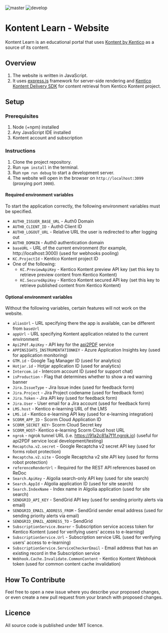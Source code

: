 ![master](https://github.com/KenticoDocs/kontent-docs-web/actions/workflows/master_kcd-web-live-master(staging).yml/badge.svg)
![develop](https://github.com/KenticoDocs/kontent-docs-web/actions/workflows/develop_kcd-web-live-dev(staging).yml/badge.svg)

# Kontent Learn - Website

Kontent Learn is an educational portal that uses [Kontent by Kentico](https://app.kontent.ai/) as a source of its content.

## Overview

1. The website is written in JavaScript.
1. It uses [express.js](https://expressjs.com/) framework for server-side rendering and [Kentico Kontent Delivery SDK](https://github.com/Kentico/kontent-delivery-sdk-js) for content retrieval from Kentico Kontent project.

## Setup

### Prerequisites

1. Node (+npm) installed
1. Any JavaScript IDE installed
1. Kontent account and subscription

### Instructions

1. Clone the project repository.
1. Run `npm install` in the terminal.
1. Run `npm run debug` to start a development server.
1. The website will open in the browser on `http://localhost:3099` (proxying port `3000`).

#### Required environment variables

To start the application correctly, the following environment variables must be specified.

* `AUTH0_ISSUER_BASE_URL` - Auth0 Domain
* `AUTH0_CLIENT_ID` - Auth0 Client ID
* `AUTH0_LOGOUT_URL` - Relative URL the user is redirected to after logging out
* `AUTH0_DOMAIN` - Auth0 authentication domain
* `baseURL` - URL of the current environment (for example, http://localhost:3000) (used for webhooks pooling)
* `KC.ProjectId` - Kentico Kontent project ID
* One of the following:
  * `KC.PreviewApiKey` - Kentico Kontent preview API key (set this key to retrieve preview content from Kentico Kontent)
  * `KC.SecuredApiKey` - Kentico Kontent secured API key (set this key to retrieve published content from Kentico Kontent)

#### Optional environment variables

Without the following variables, certain features will not work on the website.

* `aliasUrl` - URL specifying there the app is available, can be different from `baseUrl`
* `appUrl` - URL specifying Kontent application related to the current environment
* `Api2Pdf.ApiKey` - API key for the [api2PDF](https://www.api2pdf.com/) service
* `APPINSIGHTS_INSTRUMENTATIONKEY` - Azure Application Insights key (used for application monitoring)
* `GTM.id` - Google Tag Manager ID (used for analytics)
* `Hotjar.id` - Hotjar application ID (used for analytics)
* `Intercom.id` - Intercom account ID (used for support chat)
* `isProduction` - Flag that determines whether to show a red warning banner
* `Jira.IssueType` - Jira Issue index (used for feedback form)
* `Jira.Project` - Jira Project codename (used for feedback form)
* `Jira.Token` - Jira API key (used for feedback form)
* `Jira.User` - User email for a Jira account (used for feedback form)
* `LMS.host` - Kentico e-learning URL of the LMS
* `LMS.id` - Kentico e-learning API key (used for e-learning integration)
* `SCORM_APP_ID` - Scorm Cloud Application ID
* `SCORM_SECRET_KEY`- Scorm Cloud Secret key
* `SCORM_HOST`- Kentico e-learning Scorm Cloud host URL
* `ngrok` - ngrok tunnel URL (i.e. https://91a2c81a7f1f.ngrok.io) (useful for api2PDF service local development/testing)
* `Recaptcha.v2.secret` - Google Recaptcha v2 secret API key (used for forms robot protection)
* `Recaptcha.v2.site` - Google Recaptcha v2 site API key (used for forms robot protection)
* `referenceRenderUrl` - Required for the REST API references based on ReDoc
* `Search.ApiKey` - Algolia search-only API key (used for site search)
* `Search.AppId` - Algolia application ID (used for site search)
* `Search.IndexName` - Index name in Algolia application (used for site search)
* `SENDGRID_API_KEY` - SendGrid API key (used for sending priority alerts via email)
* `SENDGRID_EMAIL_ADDRESS_FROM` - SendGrid sender email address (used for sending priority alerts via email)
* `SENDGRID_EMAIL_ADDRESS_TO` - SendGrid 
* `SubscriptionService.Bearer` - Subscription service access token for Kentico Kontent (used for verifying users' access to e-learning)
* `SubscriptionService.Url` - Subscription service URL (used for verifying users' access to e-learning)
* `SubscriptionService.ServiceCheckerEmail` - Email address that has an existing record in the Subscription service
* `Webhook.Cache.Invalidate.CommonContent` - Kentico Kontent Webhook token (used for common content cache invalidation)

## How To Contribute

Feel free to open a new issue where you describe your proposed changes, or even create a new pull request from your branch with proposed changes.

## Licence

All source code is published under MIT licence.
